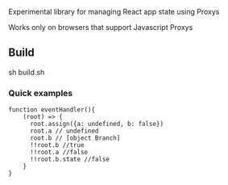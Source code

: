 Experimental library for managing React app state using Proxys

Works only on browsers that support Javascript Proxys

## Build
  sh build.sh
  
### Quick examples
```
function eventHandler(){
    (root) => {
      root.assign({a: undefined, b: false})
      root.a // undefined
      root.b // [object Branch]
      !!root.b //true
      !!root.a //false
      !!root.b.state //false
    }
}
```